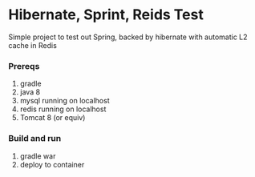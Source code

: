 # Hibernate, Sprint, Reids Test

Simple project to test out Spring, backed by hibernate with automatic L2 cache in Redis

### Prereqs
1. gradle
2. java 8
3. mysql running on localhost
4. redis running on localhost
5. Tomcat 8 (or equiv)

### Build and run
1. gradle war
2. deploy to container
